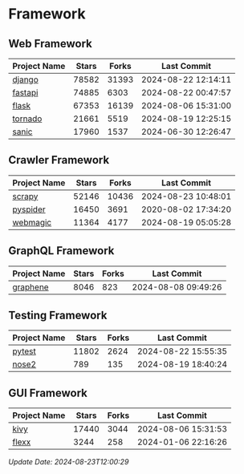 # Framework

## Web Framework
| Project Name | Stars | Forks | Last Commit |
| ------------ | ----- | ----- | ----------- |
| [django](https://github.com/django/django) | 78582 | 31393 | 2024-08-22 12:14:11 |
| [fastapi](https://github.com/fastapi/fastapi) | 74885 | 6303 | 2024-08-22 00:47:57 |
| [flask](https://github.com/pallets/flask) | 67353 | 16139 | 2024-08-06 15:31:00 |
| [tornado](https://github.com/tornadoweb/tornado) | 21661 | 5519 | 2024-08-19 12:25:15 |
| [sanic](https://github.com/sanic-org/sanic) | 17960 | 1537 | 2024-06-30 12:26:47 |

## Crawler Framework
| Project Name | Stars | Forks | Last Commit |
| ------------ | ----- | ----- | ----------- |
| [scrapy](https://github.com/scrapy/scrapy) | 52146 | 10436 | 2024-08-23 10:48:01 |
| [pyspider](https://github.com/binux/pyspider) | 16450 | 3691 | 2020-08-02 17:34:20 |
| [webmagic](https://github.com/code4craft/webmagic) | 11364 | 4177 | 2024-08-19 05:05:28 |

## GraphQL Framework
| Project Name | Stars | Forks | Last Commit |
| ------------ | ----- | ----- | ----------- |
| [graphene](https://github.com/graphql-python/graphene) | 8046 | 823 | 2024-08-08 09:49:26 |

## Testing Framework
| Project Name | Stars | Forks | Last Commit |
| ------------ | ----- | ----- | ----------- |
| [pytest](https://github.com/pytest-dev/pytest) | 11802 | 2624 | 2024-08-22 15:55:35 |
| [nose2](https://github.com/nose-devs/nose2) | 789 | 135 | 2024-08-19 18:40:24 |

## GUI Framework
| Project Name | Stars | Forks | Last Commit |
| ------------ | ----- | ----- | ----------- |
| [kivy](https://github.com/kivy/kivy) | 17440 | 3044 | 2024-08-06 15:31:53 |
| [flexx](https://github.com/flexxui/flexx) | 3244 | 258 | 2024-01-06 22:16:26 |

*Update Date: 2024-08-23T12:00:29*